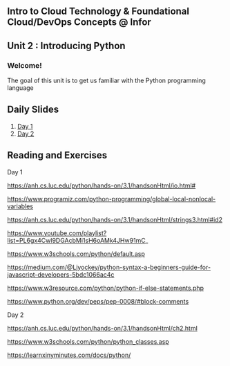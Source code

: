 ## Intro to Cloud Technology & Foundational Cloud/DevOps Concepts @ Infor 
## Unit 2 : Introducing Python

### Welcome!

The goal of this unit is to get us familiar with the Python programming language


## Daily Slides

1. [Day 1](https://docs.google.com/presentation/d/11xd7DTDg-YHOSAzRpzSM2L77-xbXU9-wROgEqnAh8YU/edit?usp=sharing)
2. [Day 2](https://docs.google.com/presentation/d/1sE2WQ2LUfDM5hSczwnZGJl6y3no1bzT-Pi5XznZq6l0/edit?usp=sharing)


## Reading and Exercises

Day 1

https://anh.cs.luc.edu/python/hands-on/3.1/handsonHtml/io.html#

https://www.programiz.com/python-programming/global-local-nonlocal-variables

https://anh.cs.luc.edu/python/hands-on/3.1/handsonHtml/strings3.html#id2

https://www.youtube.com/playlist?list=PL6gx4Cwl9DGAcbMi1sH6oAMk4JHw91mC_

https://www.w3schools.com/python/default.asp

https://medium.com/@Ljyockey/python-syntax-a-beginners-guide-for-javascript-developers-5bdc1066ac4c

https://www.w3resource.com/python/python-if-else-statements.php

https://www.python.org/dev/peps/pep-0008/#block-comments


Day 2

https://anh.cs.luc.edu/python/hands-on/3.1/handsonHtml/ch2.html

https://www.w3schools.com/python/python_classes.asp

https://learnxinyminutes.com/docs/python/


